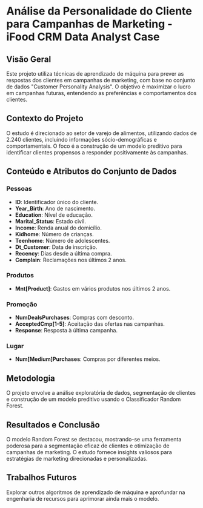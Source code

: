 # Análise da Personalidade do Cliente para Campanhas de Marketing - iFood CRM Data Analyst Case

## Visão Geral

Este projeto utiliza técnicas de aprendizado de máquina para prever as respostas dos clientes em campanhas de marketing, com base no conjunto de dados "Customer Personality Analysis". O objetivo é maximizar o lucro em campanhas futuras, entendendo as preferências e comportamentos dos clientes.

## Contexto do Projeto

O estudo é direcionado ao setor de varejo de alimentos, utilizando dados de 2.240 clientes, incluindo informações sócio-demográficas e comportamentais. O foco é a construção de um modelo preditivo para identificar clientes propensos a responder positivamente às campanhas.

## Conteúdo e Atributos do Conjunto de Dados

### Pessoas
- **ID**: Identificador único do cliente.
- **Year_Birth**: Ano de nascimento.
- **Education**: Nível de educação.
- **Marital_Status**: Estado civil.
- **Income**: Renda anual do domicílio.
- **Kidhome**: Número de crianças.
- **Teenhome**: Número de adolescentes.
- **Dt_Customer**: Data de inscrição.
- **Recency**: Dias desde a última compra.
- **Complain**: Reclamações nos últimos 2 anos.

### Produtos
- **Mnt[Product]**: Gastos em vários produtos nos últimos 2 anos.

### Promoção
- **NumDealsPurchases**: Compras com desconto.
- **AcceptedCmp[1-5]**: Aceitação das ofertas nas campanhas.
- **Response**: Resposta à última campanha.

### Lugar
- **Num[Medium]Purchases**: Compras por diferentes meios.

## Metodologia

O projeto envolve a análise exploratória de dados, segmentação de clientes e construção de um modelo preditivo usando o Classificador Random Forest.

## Resultados e Conclusão

O modelo Random Forest se destacou, mostrando-se uma ferramenta poderosa para a segmentação eficaz de clientes e otimização de campanhas de marketing. O estudo fornece insights valiosos para estratégias de marketing direcionadas e personalizadas.

## Trabalhos Futuros

Explorar outros algoritmos de aprendizado de máquina e aprofundar na engenharia de recursos para aprimorar ainda mais o modelo.
